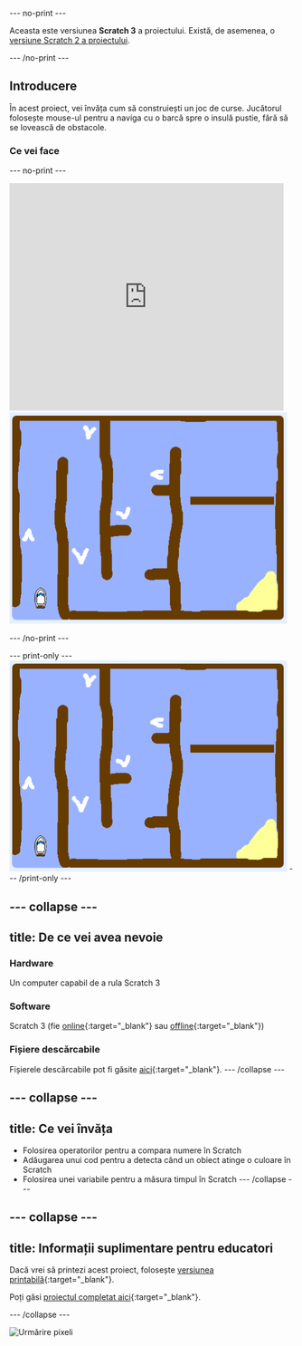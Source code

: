 \--- no-print \---

Aceasta este versiunea **Scratch 3** a proiectului. Există, de asemenea, o [versiune Scratch 2 a proiectului](https://projects.raspberrypi.org/en/projects/boat-race-scratch2).

\--- /no-print \---

## Introducere

În acest proiect, vei învăța cum să construiești un joc de curse. Jucătorul folosește mouse-ul pentru a naviga cu o barcă spre o insulă pustie, fără să se lovească de obstacole.

### Ce vei face

\--- no-print \---

<div class="scratch-preview">
  <iframe allowtransparency="true" width="485" height="402" src="https://scratch.mit.edu/projects/embed/276662533/?autostart=false" frameborder="0" scrolling="no"></iframe>
  <img src="images/boat_race_demo.png">
</div>

\--- /no-print \---

\--- print-only \--- ![boat race demo](images/boat_race_demo.png) \--- /print-only \---

## \--- collapse \---

## title: De ce vei avea nevoie

### Hardware

Un computer capabil de a rula Scratch 3

### Software

Scratch 3 (fie [online](https://rpf.io/scratchon){:target="_blank"} sau [offline](https://rpf.io/scratchoff){:target="_blank"})

### Fișiere descărcabile

Fișierele descărcabile pot fi găsite [aici](http://rpf.io/p/en/boat-race-go){:target="_blank"}. \--- /collapse \---

## \--- collapse \---

## title: Ce vei învăța

- Folosirea operatorilor pentru a compara numere în Scratch
- Adăugarea unui cod pentru a detecta când un obiect atinge o culoare în Scratch
- Folosirea unei variabile pentru a măsura timpul în Scratch \--- /collapse \---

## \--- collapse \---

## title: Informații suplimentare pentru educatori

Dacă vrei să printezi acest proiect, folosește [versiunea printabilă](https://projects.raspberrypi.org/en/projects/boat-race/print){:target="_blank"}.

Poți găsi [proiectul completat aici](http://rpf.io/p/en/boat-race-get){:target="_blank"}.

\--- /collapse \---

![Urmărire pixeli](https://code.org/api/hour/begin_codeclub_boatrace.png)